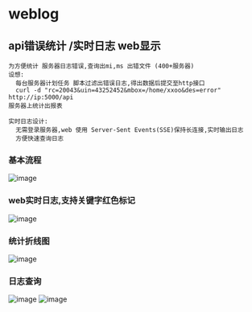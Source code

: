 # weblog
api错误统计 /实时日志 web显示
-----------------------------------  
    为方便统计 服务器日志错误,查询出mi,ms 出错文件 (400+服务器)
    设想:
      每台服务器计划任务 脚本过滤出错误日志,得出数据后提交至http接口
      curl -d "rc=20043&uin=43252452&mbox=/home/xxoo&des=error" http://ip:5000/api  
    服务器上统计出报表

    实时日志设计: 
      无需登录服务器,web 使用 Server-Sent Events(SSE)保持长连接,实时输出日志
      方便快速查询日志
### 基本流程<br /> 
![image](https://github.com/llych/weblog/blob/master/screenshots/3.png)

### web实时日志,支持关键字红色标记<br /> 
![image](https://github.com/llych/weblog/blob/master/screenshots/4.png)

### 统计折线图<br /> 
![image](https://github.com/llych/weblog/blob/master/screenshots/5.png)

### 日志查询<br /> 
![image](https://github.com/llych/weblog/blob/master/screenshots/1.png)
![image](https://github.com/llych/weblog/blob/master/screenshots/2.png)



